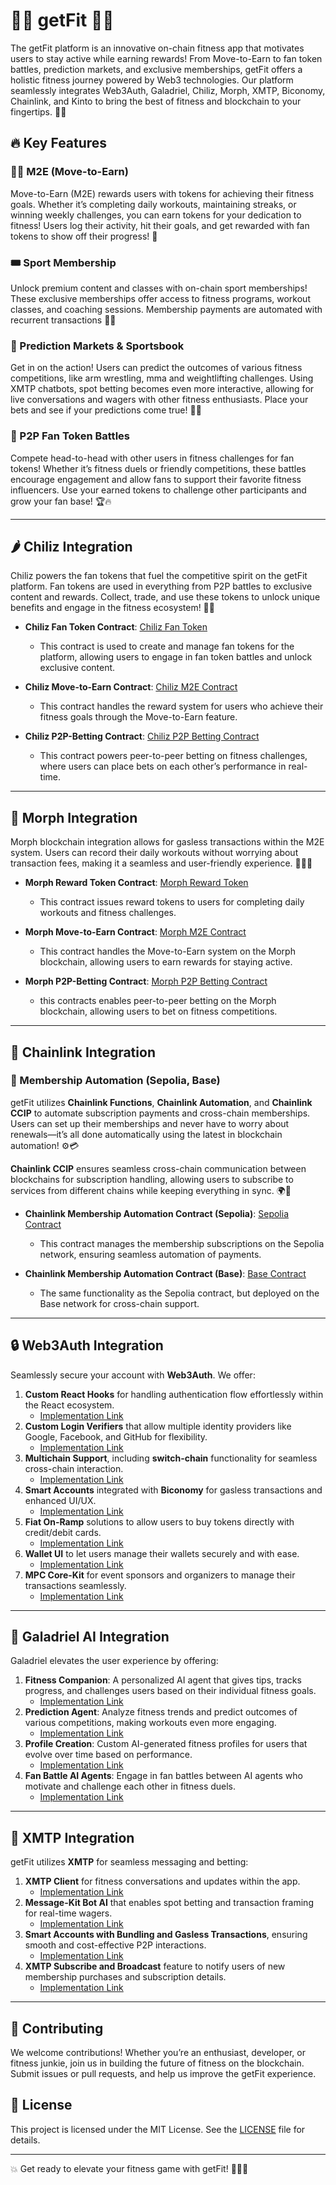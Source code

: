 # 🏋️‍♂️ getFit 🏃‍♀️

The getFit platform is an innovative on-chain fitness app that motivates users to stay active while earning rewards! From Move-to-Earn to fan token battles, prediction markets, and exclusive memberships, getFit offers a holistic fitness journey powered by Web3 technologies. Our platform seamlessly integrates Web3Auth, Galadriel, Chiliz, Morph, XMTP, Biconomy, Chainlink, and Kinto to bring the best of fitness and blockchain to your fingertips. 💪✨

## 🔥 Key Features

### 🏃‍♂️ M2E (Move-to-Earn)
Move-to-Earn (M2E) rewards users with tokens for achieving their fitness goals. Whether it’s completing daily workouts, maintaining streaks, or winning weekly challenges, you can earn tokens for your dedication to fitness! Users log their activity, hit their goals, and get rewarded with fan tokens to show off their progress! 🎉

### 🎟️ Sport Membership
Unlock premium content and classes with on-chain sport memberships! These exclusive memberships offer access to fitness programs, workout classes, and coaching sessions. Membership payments are automated with recurrent transactions 💸💼

### 🎯 Prediction Markets & Sportsbook
Get in on the action! Users can predict the outcomes of various fitness competitions, like arm wrestling, mma and weightlifting challenges. Using XMTP chatbots, spot betting becomes even more interactive, allowing for live conversations and wagers with other fitness enthusiasts. Place your bets and see if your predictions come true! 🤖💬

### 🤝 P2P Fan Token Battles
Compete head-to-head with other users in fitness challenges for fan tokens! Whether it’s fitness duels or friendly competitions, these battles encourage engagement and allow fans to support their favorite fitness influencers. Use your earned tokens to challenge other participants and grow your fan base! 🏆🔥

---

## 🌶 Chiliz Integration
Chiliz powers the fan tokens that fuel the competitive spirit on the getFit platform. Fan tokens are used in everything from P2P battles to exclusive content and rewards. Collect, trade, and use these tokens to unlock unique benefits and engage in the fitness ecosystem! 🎫💪

- **Chiliz Fan Token Contract**: [Chiliz Fan Token](https://testnet.chiliscan.com/token/0x56EF69e24c3bCa5135C18574b403273F1eB2Bd74)
    - This contract is used to create and manage fan tokens for the platform, allowing users to engage in fan token battles and unlock exclusive content.
    
- **Chiliz Move-to-Earn Contract**: [Chiliz M2E Contract](https://testnet.chiliscan.com/address/0x8b6cE7068F22276F00d05eb73F2D4dDD21DEDbEf)
    - This contract handles the reward system for users who achieve their fitness goals through the Move-to-Earn feature.

- **Chiliz P2P-Betting Contract**: [Chiliz P2P Betting Contract](https://testnet.chiliscan.com/address/0x9d24c52916A14afc31D86B5Aa046b252383ee444/contract/88882/code)
    - This contract powers peer-to-peer betting on fitness challenges, where users can place bets on each other’s performance in real-time.

---

## 🔰 Morph Integration
Morph blockchain integration allows for gasless transactions within the M2E system. Users can record their daily workouts without worrying about transaction fees, making it a seamless and user-friendly experience. 🏃‍♀️🔗

- **Morph Reward Token Contract**: [Morph Reward Token](https://explorer-holesky.morphl2.io/address/0x94c17DD37ED3Ca85764b35BfD4d1CCc543b1bE3E)
    - This contract issues reward tokens to users for completing daily workouts and fitness challenges.

- **Morph Move-to-Earn Contract**: [Morph M2E Contract](https://explorer-holesky.morphl2.io/address/0xf7409b94F7285d27Ab1A456638A1110A4E55bFEC)
    - This contract handles the Move-to-Earn system on the Morph blockchain, allowing users to earn rewards for staying active.

- **Morph P2P-Betting Contract**: [Morph P2P Betting Contract](https://explorer-holesky.morphl2.io/address/0xfD80F72afAeFB921DB1CccE92e02Bd485ca48764)
    - this contracts enables peer-to-peer betting on the Morph blockchain, allowing users to bet on fitness competitions.

---

## 🔗 Chainlink Integration

### 🤖 Membership Automation (Sepolia, Base)
getFit utilizes **Chainlink Functions**, **Chainlink Automation**, and **Chainlink CCIP** to automate subscription payments and cross-chain memberships. Users can set up their memberships and never have to worry about renewals—it’s all done automatically using the latest in blockchain automation! ⚙️💳

**Chainlink CCIP** ensures seamless cross-chain communication between blockchains for subscription handling, allowing users to subscribe to services from different chains while keeping everything in sync. 🌍🔄

- **Chainlink Membership Automation Contract (Sepolia)**: [Sepolia Contract](https://sepolia.etherscan.io/address/0x36A0C6ad26868FFA23D512AD8E0ee9E090122161)
    - This contract manages the membership subscriptions on the Sepolia network, ensuring seamless automation of payments.

- **Chainlink Membership Automation Contract (Base)**: [Base Contract](https://sepolia.basescan.org/address/0x7899070557CF9758b8be4E0BE9dfF5a200D5ef6d)
    - The same functionality as the Sepolia contract, but deployed on the Base network for cross-chain support.

---

## 🔒 Web3Auth Integration
Seamlessly secure your account with **Web3Auth**. We offer:

1. **Custom React Hooks** for handling authentication flow effortlessly within the React ecosystem.
    - [Implementation Link](#)
2. **Custom Login Verifiers** that allow multiple identity providers like Google, Facebook, and GitHub for flexibility.
    - [Implementation Link](#)
3. **Multichain Support**, including **switch-chain** functionality for seamless cross-chain interaction.
    - [Implementation Link](#)
4. **Smart Accounts** integrated with **Biconomy** for gasless transactions and enhanced UI/UX.
    - [Implementation Link](#)
5. **Fiat On-Ramp** solutions to allow users to buy tokens directly with credit/debit cards.
    - [Implementation Link](#)
6. **Wallet UI** to let users manage their wallets securely and with ease.
    - [Implementation Link](#)
7. **MPC Core-Kit** for event sponsors and organizers to manage their transactions seamlessly.
    - [Implementation Link](#)

---

## 🤖 Galadriel AI Integration
Galadriel elevates the user experience by offering:

1. **Fitness Companion**: A personalized AI agent that gives tips, tracks progress, and challenges users based on their individual fitness goals.
    - [Implementation Link](#)
2. **Prediction Agent**: Analyze fitness trends and predict outcomes of various competitions, making workouts even more engaging.
    - [Implementation Link](#)
3. **Profile Creation**: Custom AI-generated fitness profiles for users that evolve over time based on performance.
    - [Implementation Link](#)
4. **Fan Battle AI Agents**: Engage in fan battles between AI agents who motivate and challenge each other in fitness duels.
    - [Implementation Link](#)

---

## 💬 XMTP Integration
getFit utilizes **XMTP** for seamless messaging and betting:

1. **XMTP Client** for fitness conversations and updates within the app.
    - [Implementation Link](#)
2. **Message-Kit Bot AI** that enables spot betting and transaction framing for real-time wagers.
    - [Implementation Link](#)
3. **Smart Accounts with Bundling and Gasless Transactions**, ensuring smooth and cost-effective P2P interactions.
    - [Implementation Link](#)
4. **XMTP Subscribe and Broadcast** feature to notify users of new membership purchases and subscription details.
    - [Implementation Link](#)

---

## 🤝 Contributing
We welcome contributions! Whether you’re an enthusiast, developer, or fitness junkie, join us in building the future of fitness on the blockchain. Submit issues or pull requests, and help us improve the getFit experience.

## 📜 License
This project is licensed under the MIT License. See the [LICENSE](LICENSE) file for details.

---

💥 Get ready to elevate your fitness game with getFit! 🏋️‍♀️🔥

